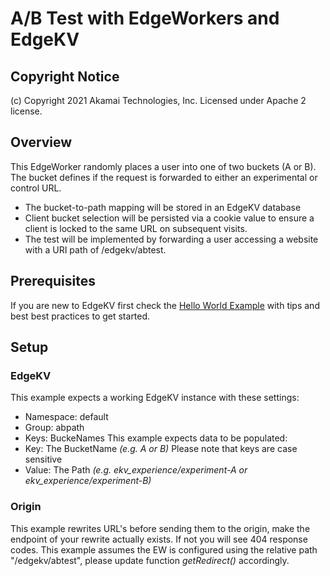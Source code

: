 # A/B Test with EdgeWorkers and EdgeKV

## Copyright Notice
(c) Copyright 2021 Akamai Technologies, Inc. Licensed under Apache 2 license.

## Overview
This EdgeWorker randomly places a user into one of two buckets (A or B). The bucket defines if the request is forwarded to either an experimental or control URL.

- The bucket-to-path mapping will be stored in an EdgeKV database
- Client bucket selection will be persisted via a cookie value to ensure a client is locked to the same URL on subsequent visits. 
- The test will be implemented by forwarding a user accessing a website with a URI path of /edgekv/abtest. 

## Prerequisites
If you are new to EdgeKV first check the [Hello World Example](https://github.com/akamai/edgeworkers-examples/tree/master/edgekv/examples/hello-world) with tips and best best practices to get started.

## Setup

### EdgeKV
This example expects a working EdgeKV instance with these settings:

- Namespace: default
- Group: abpath
- Keys: BuckeNames
This example expects data to be populated:
- Key: The BucketName *(e.g. A or B)* Please note that keys are case sensitive
- Value: The Path *(e.g. ekv_experience/experiment-A or ekv_experience/experiment-B)*

### Origin
This example rewrites URL's before sending them to the origin, make the endpoint of your rewrite actually exists. If not you will see 404 response codes.
This example assumes the EW is configured using the relative path "/edgekv/abtest", please update function *getRedirect()* accordingly.



